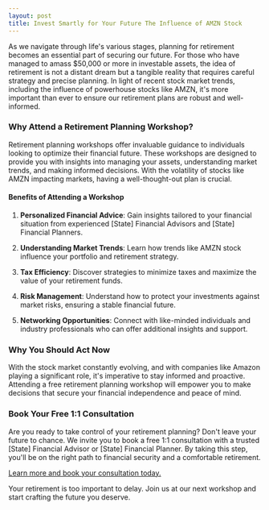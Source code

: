 ```yaml
---
layout: post
title: Invest Smartly for Your Future The Influence of AMZN Stock
---
```



As we navigate through life's various stages, planning for retirement becomes an essential part of securing our future. For those who have managed to amass $50,000 or more in investable assets, the idea of retirement is not a distant dream but a tangible reality that requires careful strategy and precise planning. In light of recent stock market trends, including the influence of powerhouse stocks like AMZN, it's more important than ever to ensure our retirement plans are robust and well-informed.

### Why Attend a Retirement Planning Workshop?

Retirement planning workshops offer invaluable guidance to individuals looking to optimize their financial future. These workshops are designed to provide you with insights into managing your assets, understanding market trends, and making informed decisions. With the volatility of stocks like AMZN impacting markets, having a well-thought-out plan is crucial.

#### Benefits of Attending a Workshop

1. **Personalized Financial Advice**: Gain insights tailored to your financial situation from experienced [State] Financial Advisors and [State] Financial Planners.
   
2. **Understanding Market Trends**: Learn how trends like AMZN stock influence your portfolio and retirement strategy.

3. **Tax Efficiency**: Discover strategies to minimize taxes and maximize the value of your retirement funds.

4. **Risk Management**: Understand how to protect your investments against market risks, ensuring a stable financial future.

5. **Networking Opportunities**: Connect with like-minded individuals and industry professionals who can offer additional insights and support.

### Why You Should Act Now

With the stock market constantly evolving, and with companies like Amazon playing a significant role, it's imperative to stay informed and proactive. Attending a free retirement planning workshop will empower you to make decisions that secure your financial independence and peace of mind.

### Book Your Free 1:1 Consultation

Are you ready to take control of your retirement planning? Don't leave your future to chance. We invite you to book a free 1:1 consultation with a trusted [State] Financial Advisor or [State] Financial Planner. By taking this step, you'll be on the right path to financial security and a comfortable retirement. 

[Learn more and book your consultation today.](https://workshopsforretirement.com)

Your retirement is too important to delay. Join us at our next workshop and start crafting the future you deserve.